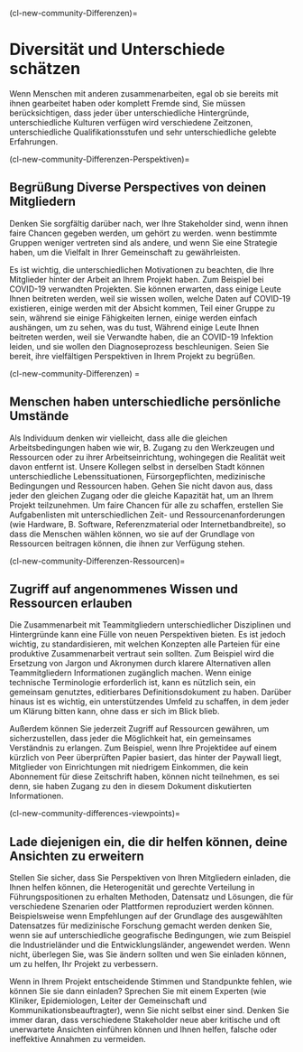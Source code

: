 (cl-new-community-Differenzen)=
# Diversität und Unterschiede schätzen

Wenn Menschen mit anderen zusammenarbeiten, egal ob sie bereits mit ihnen gearbeitet haben oder komplett Fremde sind, Sie müssen berücksichtigen, dass jeder über unterschiedliche Hintergründe, unterschiedliche Kulturen verfügen wird verschiedene Zeitzonen, unterschiedliche Qualifikationsstufen und sehr unterschiedliche gelebte Erfahrungen.

(cl-new-community-Differenzen-Perspektiven)=
## Begrüßung Diverse Perspectives von deinen Mitgliedern

Denken Sie sorgfältig darüber nach, wer Ihre Stakeholder sind, wenn ihnen faire Chancen gegeben werden, um gehört zu werden. wenn bestimmte Gruppen weniger vertreten sind als andere, und wenn Sie eine Strategie haben, um die Vielfalt in Ihrer Gemeinschaft zu gewährleisten.

Es ist wichtig, die unterschiedlichen Motivationen zu beachten, die Ihre Mitglieder hinter der Arbeit an Ihrem Projekt haben. Zum Beispiel bei COVID-19 verwandten Projekten. Sie können erwarten, dass einige Leute Ihnen beitreten werden, weil sie wissen wollen, welche Daten auf COVID-19 existieren, einige werden mit der Absicht kommen, Teil einer Gruppe zu sein, während sie einige Fähigkeiten lernen, einige werden einfach aushängen, um zu sehen, was du tust, Während einige Leute Ihnen beitreten werden, weil sie Verwandte haben, die an COVID-19 Infektion leiden, und sie wollen den Diagnoseprozess beschleunigen. Seien Sie bereit, ihre vielfältigen Perspektiven in Ihrem Projekt zu begrüßen.

(cl-new-community-Differenzen) =
## Menschen haben unterschiedliche persönliche Umstände

Als Individuum denken wir vielleicht, dass alle die gleichen Arbeitsbedingungen haben wie wir, B. Zugang zu den Werkzeugen und Ressourcen oder zu ihrer Arbeitseinrichtung, wohingegen die Realität weit davon entfernt ist. Unsere Kollegen selbst in derselben Stadt können unterschiedliche Lebenssituationen, Fürsorgepflichten, medizinische Bedingungen und Ressourcen haben. Gehen Sie nicht davon aus, dass jeder den gleichen Zugang oder die gleiche Kapazität hat, um an Ihrem Projekt teilzunehmen. Um faire Chancen für alle zu schaffen, erstellen Sie Aufgabenlisten mit unterschiedlichen Zeit- und Ressourcenanforderungen (wie Hardware, B. Software, Referenzmaterial oder Internetbandbreite), so dass die Menschen wählen können, wo sie auf der Grundlage von Ressourcen beitragen können, die ihnen zur Verfügung stehen.

(cl-new-community-Differenzen-Ressourcen)=
## Zugriff auf angenommenes Wissen und Ressourcen erlauben

Die Zusammenarbeit mit Teammitgliedern unterschiedlicher Disziplinen und Hintergründe kann eine Fülle von neuen Perspektiven bieten. Es ist jedoch wichtig, zu standardisieren, mit welchen Konzepten alle Parteien für eine produktive Zusammenarbeit vertraut sein sollten. Zum Beispiel wird die Ersetzung von Jargon und Akronymen durch klarere Alternativen allen Teammitgliedern Informationen zugänglich machen. Wenn einige technische Terminologie erforderlich ist, kann es nützlich sein, ein gemeinsam genutztes, editierbares Definitionsdokument zu haben. Darüber hinaus ist es wichtig, ein unterstützendes Umfeld zu schaffen, in dem jeder um Klärung bitten kann, ohne dass er sich im Blick blieb.

Außerdem können Sie jederzeit Zugriff auf Ressourcen gewähren, um sicherzustellen, dass jeder die Möglichkeit hat, ein gemeinsames Verständnis zu erlangen. Zum Beispiel, wenn Ihre Projektidee auf einem kürzlich von Peer überprüften Papier basiert, das hinter der Paywall liegt, Mitglieder von Einrichtungen mit niedrigem Einkommen, die kein Abonnement für diese Zeitschrift haben, können nicht teilnehmen, es sei denn, sie haben Zugang zu den in diesem Dokument diskutierten Informationen.

(cl-new-community-differences-viewpoints)=
## Lade diejenigen ein, die dir helfen können, deine Ansichten zu erweitern

Stellen Sie sicher, dass Sie Perspektiven von Ihren Mitgliedern einladen, die Ihnen helfen können, die Heterogenität und gerechte Verteilung in Führungspositionen zu erhalten Methoden, Datensatz und Lösungen, die für verschiedene Szenarien oder Plattformen reproduziert werden können. Beispielsweise wenn Empfehlungen auf der Grundlage des ausgewählten Datensatzes für medizinische Forschung gemacht werden denken Sie, wenn sie auf unterschiedliche geografische Bedingungen, wie zum Beispiel die Industrieländer und die Entwicklungsländer, angewendet werden. Wenn nicht, überlegen Sie, was Sie ändern sollten und wen Sie einladen können, um zu helfen, Ihr Projekt zu verbessern.

Wenn in Ihrem Projekt entscheidende Stimmen und Standpunkte fehlen, wie können Sie sie dann einladen? Sprechen Sie mit einem Experten (wie Kliniker, Epidemiologen, Leiter der Gemeinschaft und Kommunikationsbeauftragter), wenn Sie nicht selbst einer sind. Denken Sie immer daran, dass verschiedene Stakeholder neue aber kritische und oft unerwartete Ansichten einführen können und Ihnen helfen, falsche oder ineffektive Annahmen zu vermeiden.
